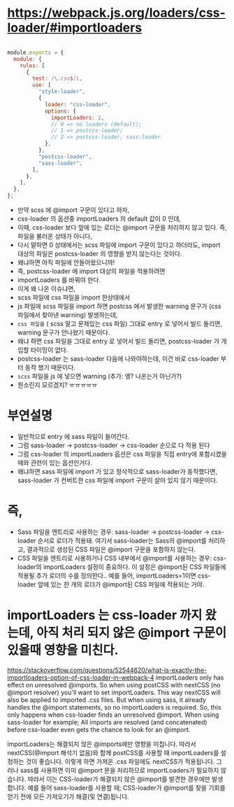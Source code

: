 # https://webpack.js.org/loaders/css-loader/#importloaders

```js

module.exports = {
  module: {
    rules: [
      {
        test: /\.css$/i,
        use: [
          "style-loader",
          {
            loader: "css-loader",
            options: {
              importLoaders: 2,
              // 0 => no loaders (default);
              // 1 => postcss-loader;
              // 2 => postcss-loader, sass-loader
            },
          },
          "postcss-loader",
          "sass-loader",
        ],
      },
    ],
  },
};
```


- 만약 scss 에 @import 구문이 있다고 하자, 
- css-loader 의 옵션중 importLoaders 의 default 값이 0 인데, 
- 이때, css-loader 보다 앞에 있는 로더는 @import 구문을 처리하지 않고 있다. 즉, 파일을 불러온 상태가 아니다, 
- 다시 말하면 0 상태에서는 scss 파일에 import 구문이 있다고 하더라도, import 대상의 파일은 postcss-loader 의 영향을 받지 않는다는 것이다. 
- 왜냐하면 아직 파일에 안들어왔으니까!
- 즉, postcss-loader 에 import 대상의 파일을 적용하려면 
- importLoaders 를 바꿔야 한다. 
- 이게 왜 나온 이슈냐면, 
- scss 파일에 css 파일을 import 한상태에서 
- js 파일에 scss 파일을 import 하면 postcss 에서 발생한 warning 문구가 (css 파일에서 찾아낸 warning) 발생하는데, 
- `css 파일을` ( scss 말고 문제있는 css 파일) 그대로 entry 로 넣어서 빌드 돌리면, warning 문구가 안나왔기 때문이다. 
- 왜냐 하면 css 파일을 그대로 entry 로 넣어서 빌드 돌리면, postcss-loader 가 개입할 타이밍이 없다.
- postcss-loader 는 sass-loader 다음에 나와야하는데, 이건 바로 css-loader 부터 동작 했기 때문이다.
- `scss` 파일을 js 에 넣으면 warning  (추가: 엥? 나온는거 아닌가?)
- 뭔소린지 모르겠지? ㅠㅠㅠㅠㅠ


# 부연설명
- 일반적으로 entry 에 sass 파일이 들어간다.
- 그럼 sass-loader -> postcss-loader -> css-loader 순으로 다 적용 된다
- 그럼 css-loader 의  importLoaders 옵션은 css 파일을 직접 entry에 포함시켰을때와 관련이 있는 옵션인거다.
- 왜냐하면  sass 파일에  import 가 있고 정삭적으로 sass-loader가 동작했다면, sass-loader 가 컨버트한 css 파일에 import 구문이 살아 있지 않기 때문이다.

# 즉,
- Sass 파일을 엔트리로 사용하는 경우: sass-loader -> postcss-loader -> css-loader 순서로 로더가 적용돼. 여기서 sass-loader는 Sass의 @import를 처리하고, 결과적으로 생성된 CSS 파일은 @import 구문을 포함하지 않는다.
- CSS 파일을 엔트리로 사용하거나 CSS 내부에서 @import를 사용하는 경우: css-loader의 importLoaders 설정이 중요하다. 이 설정은 @import된 CSS 파일들에 적용될 추가 로더의 수를 정의한다.. 예를 들어, importLoaders=1이면 css-loader 앞에 있는 한 개의 로더가 @import된 CSS 파일에 적용되는 거야.

# importLoaders 는 css-loader 까지 왔는데, 아직 처리 되지 않은 @import 구문이 있을때 영향을 미친다.
https://stackoverflow.com/questions/52544620/what-is-exactly-the-importloaders-option-of-css-loader-in-webpack-4
importLoaders only has effect on unresolved @imports. So when using postCSS with nextCSS (no @import resolver) you'll want to set importLoaders. This way nextCSS will also be applied to imported .css files. But when using sass, it already handles the @import statements, so no importLoaders is required.
So, this only happens when css-loader finds an unresolved @import. When using sass-loader for example; All imports are resolved (and concatenated) before css-loader even gets the chance to look for an @import.

importLoaders는 해결되지 않은 @imports에만 영향을 미칩니다. 따라서 nextCSS(@import 해석기 없음)와 함께 postCSS를 사용할 때 importLoaders를 설정하는 것이 좋습니다. 이렇게 하면 가져온 .css 파일에도 nextCSS가 적용됩니다. 그러나 sass를 사용하면 이미 @import 문을 처리하므로 importLoaders가 필요하지 않습니다.
따라서 이는 CSS-loader가 해결되지 않은 @import를 발견한 경우에만 발생합니다. 예를 들어 sass-loader를 사용할 때; CSS-loader가 @import를 찾을 기회를 얻기 전에 모든 가져오기가 해결(및 연결)됩니다.